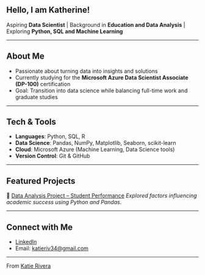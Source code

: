 ## Hello, I am Katherine!

 Aspiring **Data Scientist** |  Background in **Education and Data Analysis** |  Exploring **Python, SQL and Machine Learning**

---

##  About Me

*  Passionate about turning data into insights and solutions
*  Currently studying for the **Microsoft Azure Data Scientist Associate (DP-100)** certification
*  Goal: Transition into data science while balancing full-time work and graduate studies

---

##  Tech & Tools

* **Languages**: Python, SQL, R
* **Data Science**: Pandas, NumPy, Matplotlib, Seaborn, scikit-learn
* **Cloud**: Microsoft Azure (Machine Learning, Data Science tools)
* **Version Control**: Git & GitHub

---

##  Featured Projects

🔹 [Data Analysis Project – Student Performance](https://github.com/example/student-performance)
*Explored factors influencing academic success using Python and Pandas.*

---

##  Connect with Me

*  [LinkedIn](https://www.linkedin.com/in/katherine-rivera-b64b93165)
*  Email: katieriv34@gmail.com
---

 From [Katie Rivera](https://github.com/katherriv)
